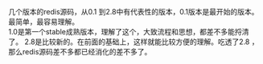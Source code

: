 几个版本的redis源码，从0.1 到2.8中有代表性的版本，0.1版本是最开始的版本。最简单，最容易理解。  
1.0是第一个stable成熟版本，理解了这个，大致流程和思想，都差不多能捋清了。    2.8是比较新的。在前面的基础上，这样就能比较方便的理解。吃透了2.8 ，那么redis源码差不多都已经消化的差不多了。      
